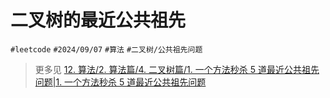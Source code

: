 
# 二叉树的最近公共祖先



`#leetcode`   `#2024/09/07`  `#算法`   `#二叉树/公共祖先问题` 

> 更多见 [12. 算法/2. 算法篇/4. 二叉树篇/1. 一个方法秒杀 5 道最近公共祖先问题|1. 一个方法秒杀 5 道最近公共祖先问题](/post/3c3a2f27e2b05d849bffc10210d4f48e.html#12-算法/2-算法篇/4-二叉树篇/1-一个方法秒杀-5-道最近公共祖先问题|1-一个方法秒杀-5-道最近公共祖先问题) 


